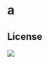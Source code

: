 
  # a

  
  ## License

  <a href='https://choosealicense.com/licenses/ISC' style='text-decoration:none' ><img src='https://img.shields.io/badge/License-ISC-green' /></a>
  

